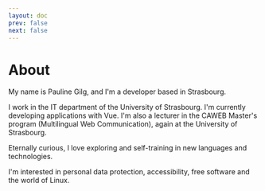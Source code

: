 ```yaml
---
layout: doc
prev: false
next: false
---
```


# About

My name is Pauline Gilg, and I'm a developer based in Strasbourg.

I work in the IT department of the University of Strasbourg. I'm currently developing applications with Vue.
I'm also a lecturer in the CAWEB Master's program (Multilingual Web Communication), again at the University of Strasbourg.

Eternally curious, I love exploring and self-training in new languages and technologies.

I'm interested in personal data protection, accessibility, free software and the world of Linux.